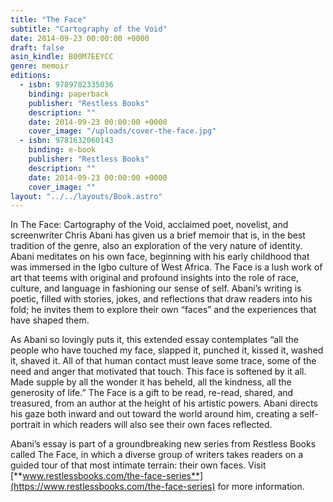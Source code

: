 ```yaml
---
title: "The Face"
subtitle: "Cartography of the Void"
date: 2014-09-23 00:00:00 +0000
draft: false
asin_kindle: B00M7EEYCC
genre: memoir
editions:
  - isbn: 9789782335036
    binding: paperback
    publisher: "Restless Books"
    description: ""
    date: 2014-09-23 00:00:00 +0000
    cover_image: "/uploads/cover-the-face.jpg"
  - isbn: 9781632060143
    binding: e-book
    publisher: "Restless Books"
    description: ""
    date: 2014-09-23 00:00:00 +0000
    cover_image: ""
layout: "../../layouts/Book.astro"
---
```


In The Face: Cartography of the Void, acclaimed poet, novelist, and screenwriter Chris Abani has given us a brief memoir that is, in the best tradition of the genre, also an exploration of the very nature of identity. Abani meditates on his own face, beginning with his early childhood that was immersed in the Igbo culture of West Africa. The Face is a lush work of art that teems with original and profound insights into the role of race, culture, and language in fashioning our sense of self. Abani’s writing is poetic, filled with stories, jokes, and reflections that draw readers into his fold; he invites them to explore their own “faces” and the experiences that have shaped them.

As Abani so lovingly puts it, this extended essay contemplates “all the people who have touched my face, slapped it, punched it, kissed it, washed it, shaved it. All of that human contact must leave some trace, some of the need and anger that motivated that touch. This face is softened by it all. Made supple by all the wonder it has beheld, all the kindness, all the generosity of life.” The Face is a gift to be read, re-read, shared, and treasured, from an author at the height of his artistic powers. Abani directs his gaze both inward and out toward the world around him, creating a self-portrait in which readers will also see their own faces reflected.

Abani’s essay is part of a groundbreaking new series from Restless Books called The Face, in which a diverse group of writers takes readers on a guided tour of that most intimate terrain: their own faces. Visit [**www.restlessbooks.com/the-face-series**](https://www.restlessbooks.com/the-face-series) for more information.

